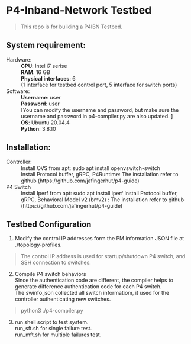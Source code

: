 # P4-Inband-Network Testbed 
> This repo is for building a P4IBN Testbed. 

## System requirement:
<dl>
  <dt>Hardware:</dt>
  <dd>
    <b>CPU</b>: Intel i7 serise<br \>
    <b>RAM</b>: 16 GB<br \>
    <b>Physical interfaces</b>: 6 <br \>(1 interface for testbed control port, 5 interface for switch ports)
  </dd>
  <dt>Software:</dt>
  <dd>
    <b>Username</b>: user<br />
    <b>Password</b>: user<br />
    [You can modify the username and password, but make sure the username and password in p4-compiler.py are also updated. ]<br />
    <b>OS</b>: Ubuntu 20.04.4<br />
    <b>Python</b>: 3.8.10 <br />
  </dd>
</dl>

## Installation:
<dl>
  <dt> Controller: </dt>
  <dd>
    Install OVS from apt: sudo apt install openvswitch-switch <br />
    Install Protocol buffer, gRPC, P4Runtime: The installation refer to github (https://github.com/jafingerhut/p4-guide)
  </dd>
  <dt>P4 Switch</dt>
  <dd>
    Install Iperf from apt: sudo apt install iperf 
    Install Protocol buffer, gRPC, Behavioral Model v2 (bmv2) : The installation refer to github (https://github.com/jafingerhut/p4-guide)
  </dd>
</dl>

## Testbed Configuration
1. Modify the control IP addresses form the PM information JSON file at ./topology-profiles. 
> The control IP address is used for startup/shutdown P4 switch, and SSH connection to switches. 
2. Compile P4 switch behaviors
<br />Since the authentication code are different, the compiler helps to generate difference authentication code for each P4 switch.
<br />The swinfo.json collected all switch informatiom, it used for the controller authenticating new switches. 
> python3 ./p4-compiler.py 
3. run shell script to test system. <br />run_sft.sh for single failure test. <br />run_mft.sh for multiple failures test. 
